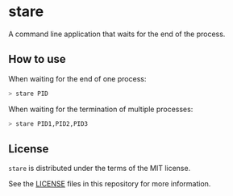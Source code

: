 # stare

A command line application that waits for the end of the process.

## How to use

When waiting for the end of one process:

```bash
> stare PID
```

When waiting for the termination of multiple processes:

```bash
> stare PID1,PID2,PID3
```

## License

`stare` is distributed under the terms of the MIT license.

See the [LICENSE](LICENSE) files in this repository for more information.

